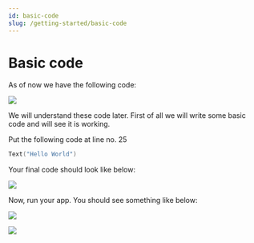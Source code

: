 ```yaml
---
id: basic-code
slug: /getting-started/basic-code
---
```


# Basic code

As of now we have the following code:

![](/img/ideal-starting-code.png)

We will understand these code later. First of all we will write some basic code and will see it is working.

Put the following code at line no. 25

```kotlin
Text("Hello World")
```

Your final code should look like below:

![](/img/basic-final-code.png)

Now, run your app. You should see something like below:

![](/img/basic-final-code-output.png)

![](/img/congratulation.gif)
